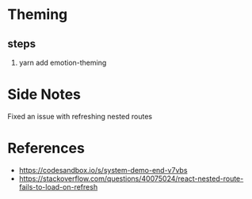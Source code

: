 # Theming

## steps

1. yarn add emotion-theming

# Side Notes

Fixed an issue with refreshing nested routes

# References

- https://codesandbox.io/s/system-demo-end-v7vbs
- https://stackoverflow.com/questions/40075024/react-nested-route-fails-to-load-on-refresh
